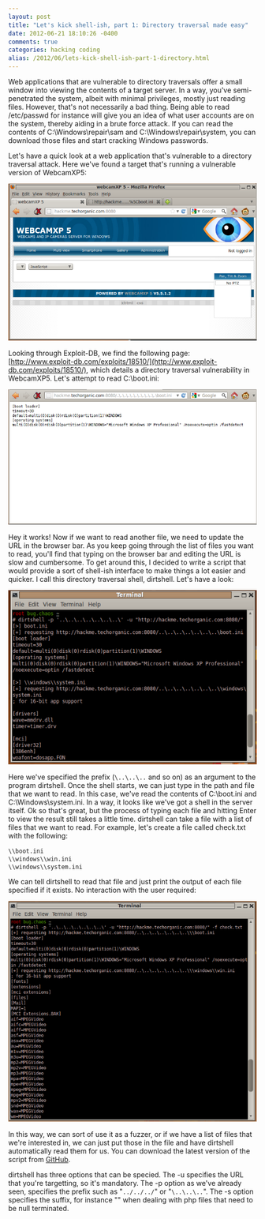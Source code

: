 ```yaml
---
layout: post
title: "Let's kick shell-ish, part 1: Directory traversal made easy"
date: 2012-06-21 18:10:26 -0400
comments: true
categories: hacking coding
alias: /2012/06/lets-kick-shell-ish-part-1-directory.html
---
```


Web applications that are vulnerable to directory traversals offer a small window into viewing the contents of a target server. In a way, you've semi-penetrated the system, albeit with minimal privileges, mostly just reading files. However, that's not necessarily a bad thing. Being able to read /etc/passwd for instance will give you an idea of what user accounts are on the system, thereby aiding in a brute force attack. If you can read the contents of C:\Windows\repair\sam and C:\Windows\repair\system, you can download those files and start cracking Windows passwords.

<!--more-->

Let's have a quick look at a web application that's vulnerable to a directory traversal attack. Here we've found a target that's running a vulnerable version of WebcamXP5:

![](/images/2012-06-21/01.png)

Looking through Exploit-DB, we find the following page: [http://www.exploit-db.com/exploits/18510/](http://www.exploit-db.com/exploits/18510/), which details a directory traversal vulnerability in WebcamXP5. Let's attempt to read C:\boot.ini:

![](/images/2012-06-21/02.png)

Hey it works! Now if we want to read another file, we need to update the URL in the browser bar. As you keep going through the list of files you want to read, you'll find that typing on the browser bar and editing the URL is slow and cumbersome. To get around this, I decided to write a script that would provide a sort of shell-ish interface to make things a lot easier and quicker. I call this directory traversal shell, dirtshell. Let's have a look:

![](/images/2012-06-21/03.png)

Here we've specified the prefix (```\..\..\..``` and so on) as an argument to the program dirtshell. Once the shell starts, we can just type in the path and file that we want to read. In this case, we've read the contents of C:\boot.ini and C:\Windows\system.ini. In a way, it looks like we've got a shell in the server itself.
Ok so that's great, but the process of typing each file and hitting Enter to view the result still takes a little time. dirtshell can take a file with a list of files that we want to read. For example, let's create a file called check.txt with the following:

```
\\boot.ini
\\windows\\win.ini
\\windows\\system.ini
```

We can tell dirtshell to read that file and just print the output of each file specified if it exists. No interaction with the user required:

![](/images/2012-06-21/04.png)

In this way, we can sort of use it as a fuzzer, or if we have a list of files that we're interested in, we can just put those in the file and have dirtshell automatically read them for us. You can download the latest version of the script from [GitHub](https://github.com/superkojiman/dirtshell). 

dirtshell has three options that can be specied. The -u specifies the URL that you're targetting, so it's mandatory. The -p option as we've already seen, specifies the prefix such as "```../../../```" or "```\..\..\..```". The -s option specifies the suffix, for instance "" when dealing with php files that need to be null terminated.
